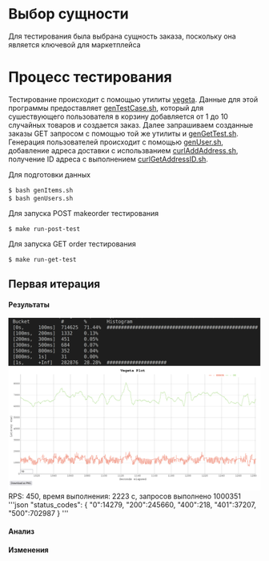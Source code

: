 # Выбор сущности
Для тестирования была выбрана сущность заказа, поскольку она является ключевой для маркетплейса
# Процесс тестирования
Тестирование происходит с помощью утилиты [vegeta](https://github.com/tsenart/vegeta). Данные для этой программы предоставляет [genTestCase.sh](https://github.com/go-park-mail-ru/2022_2_Base/blob/Base-5.2_srs_3/perf_test/genTestCase.sh), который для сушествующего пользователя в корзину добавляется от 1 до 10 случайных товаров и создается заказ.
Далее запрашиваем созданные заказы GET запросом с помощью той же утилиты и [genGetTest.sh](https://github.com/go-park-mail-ru/2022_2_Base/blob/Base-5.2_srs_3/perf_test/genGetTest.sh). Генерация пользователей происходит с помощью [genUser.sh](https://github.com/go-park-mail-ru/2022_2_Base/blob/Base-5.2_srs_3/perf_test/genUsers.sh), добавление адреса доставки с использванием [curlAddAddress.sh](https://github.com/go-park-mail-ru/2022_2_Base/blob/Base-5.2_srs_3/perf_test/curlAddAddress.sh), получение ID адреса с выполнением [curlGetAddressID.sh](https://github.com/go-park-mail-ru/2022_2_Base/blob/Base-5.2_srs_3/perf_test/curlGetAddressID.sh).

Для подготовки данных
```console
$ bash genItems.sh
$ bash genUsers.sh
```

Для запуска POST makeorder тестирования
```console
$ make run-post-test
```

Для запуска GET order тестирования
```console
$ make run-get-test
```
## Первая итерация
#### Результаты
![image](https://github.com/go-park-mail-ru/2022_2_Base/blob/Base-5.2_srs_3/perf_test/1/hist1.png)
![image](https://github.com/go-park-mail-ru/2022_2_Base/blob/Base-5.2_srs_3/perf_test/1/plot1.png)
RPS: 450, время выполнения: 2223 с, запросов выполнено 1000351
'''json
"status_codes":
{
    "0":14279,
    "200":245660,
    "400":218,
    "401":37207,
    "500":702987
}
'''
#### Анализ
#### Изменения
